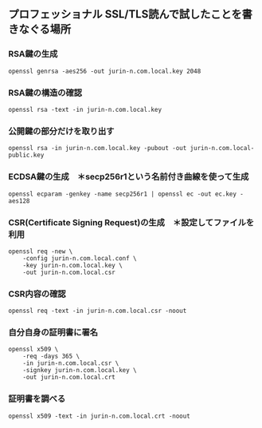 ## プロフェッショナル SSL/TLS読んで試したことを書きなぐる場所

### RSA鍵の生成
```
openssl genrsa -aes256 -out jurin-n.com.local.key 2048
```

### RSA鍵の構造の確認
```
openssl rsa -text -in jurin-n.com.local.key
```

### 公開鍵の部分だけを取り出す
```
openssl rsa -in jurin-n.com.local.key -pubout -out jurin-n.com.local-public.key
```

### ECDSA鍵の生成　＊secp256r1という名前付き曲線を使って生成
```
openssl ecparam -genkey -name secp256r1 | openssl ec -out ec.key -aes128
```

### CSR(Certificate Signing Request)の生成　＊設定してファイルを利用
```
openssl req -new \
    -config jurin-n.com.local.conf \
    -key jurin-n.com.local.key \
    -out jurin-n.com.local.csr
```

### CSR内容の確認
```
openssl req -text -in jurin-n.com.local.csr -noout
```

### 自分自身の証明書に署名
```
openssl x509 \
    -req -days 365 \
    -in jurin-n.com.local.csr \
    -signkey jurin-n.com.local.key \
    -out jurin-n.com.local.crt
```

### 証明書を調べる
```
openssl x509 -text -in jurin-n.com.local.crt -noout
```